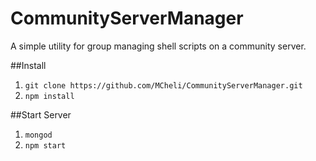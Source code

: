 # CommunityServerManager
A simple utility for group managing shell scripts on a community server.

##Install

1.  `git clone https://github.com/MCheli/CommunityServerManager.git`
2.  `npm install`

##Start Server

1. `mongod`
2. `npm start`